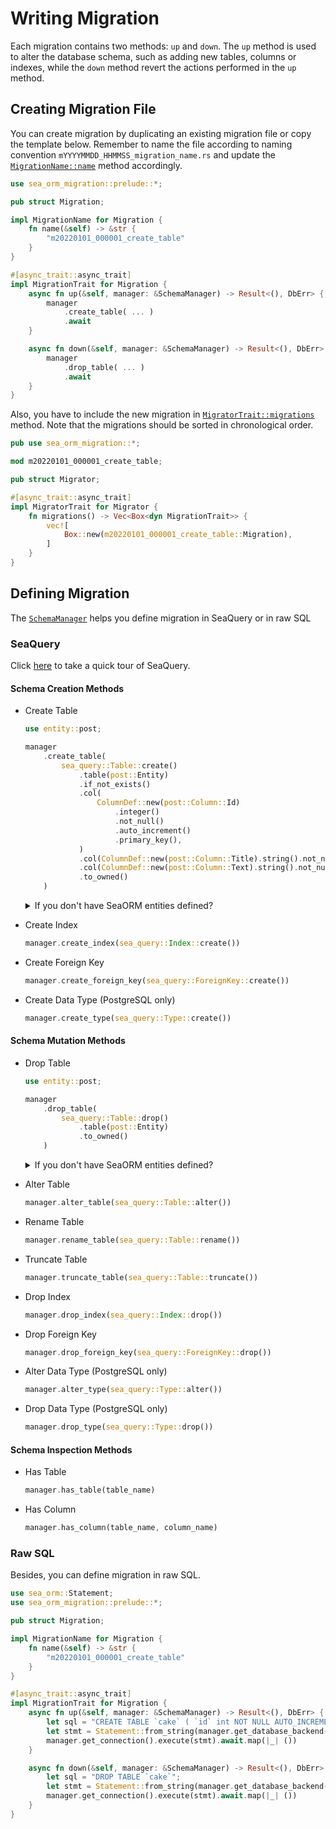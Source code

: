 # Writing Migration

Each migration contains two methods: `up` and `down`. The `up` method is used to alter the database schema, such as adding new tables, columns or indexes, while the `down` method revert the actions performed in the `up` method.

## Creating Migration File

You can create migration by duplicating an existing migration file or copy the template below. Remember to name the file according to naming convention `mYYYYMMDD_HHMMSS_migration_name.rs` and update the [`MigrationName::name`](https://docs.rs/sea-orm-migration/0.8/sea_orm_migration/trait.MigrationName.html#tymethod.name) method accordingly.

```rust title="migration/src/m20220101_000001_create_table.rs"
use sea_orm_migration::prelude::*;

pub struct Migration;

impl MigrationName for Migration {
    fn name(&self) -> &str {
        "m20220101_000001_create_table"
    }
}

#[async_trait::async_trait]
impl MigrationTrait for Migration {
    async fn up(&self, manager: &SchemaManager) -> Result<(), DbErr> {
        manager
            .create_table( ... )
            .await
    }

    async fn down(&self, manager: &SchemaManager) -> Result<(), DbErr> {
        manager
            .drop_table( ... )
            .await
    }
}
```

Also, you have to include the new migration in [`MigratorTrait::migrations`](https://docs.rs/sea-orm-migration/0.8/sea_orm_migration/migrator/trait.MigratorTrait.html#tymethod.migrations) method. Note that the migrations should be sorted in chronological order.

```rust title="migration/src/lib.rs"
pub use sea_orm_migration::*;

mod m20220101_000001_create_table;

pub struct Migrator;

#[async_trait::async_trait]
impl MigratorTrait for Migrator {
    fn migrations() -> Vec<Box<dyn MigrationTrait>> {
        vec![
            Box::new(m20220101_000001_create_table::Migration),
        ]
    }
}
```

## Defining Migration

The [`SchemaManager`](https://docs.rs/sea-orm-migration/0.8/sea_orm_migration/manager/struct.SchemaManager.html) helps you define migration in SeaQuery or in raw SQL

### SeaQuery

Click [here](https://github.com/SeaQL/sea-query#usage) to take a quick tour of SeaQuery.

#### Schema Creation Methods
- Create Table
    ```rust
    use entity::post;

    manager
        .create_table(
            sea_query::Table::create()
                .table(post::Entity)
                .if_not_exists()
                .col(
                    ColumnDef::new(post::Column::Id)
                        .integer()
                        .not_null()
                        .auto_increment()
                        .primary_key(),
                )
                .col(ColumnDef::new(post::Column::Title).string().not_null())
                .col(ColumnDef::new(post::Column::Text).string().not_null())
                .to_owned()
        )
    ```
    <details>
        <summary>If you don't have SeaORM entities defined?</summary>

    ```rust
    manager
        .create_table(
            Table::create()
                .table(Post::Table)
                .if_not_exists()
                .col(
                    ColumnDef::new(Post::Id)
                        .integer()
                        .not_null()
                        .auto_increment()
                        .primary_key(),
                )
                .col(ColumnDef::new(Post::Title).string().not_null())
                .col(ColumnDef::new(Post::Text).string().not_null())
                .to_owned()
        )

    #[derive(Iden)]
    pub enum Post {
        Table,
        Id,
        Title,
        Text,
    }
    ```
    </details>
- Create Index
    ```rust
    manager.create_index(sea_query::Index::create())
    ```
- Create Foreign Key
    ```rust
    manager.create_foreign_key(sea_query::ForeignKey::create())
    ```
- Create Data Type (PostgreSQL only)
    ```rust
    manager.create_type(sea_query::Type::create())
    ```

#### Schema Mutation Methods
- Drop Table
    ```rust
    use entity::post;

    manager
        .drop_table(
            sea_query::Table::drop()
                .table(post::Entity)
                .to_owned()
        )
    ```
    <details>
        <summary>If you don't have SeaORM entities defined?</summary>

    ```rust
    manager
        .drop_table(
            sea_query::Table::drop()
                .table(Post::Table)
                .to_owned()
        )

    #[derive(Iden)]
    pub enum Post {
        Table,
        Id,
        Title,
        Text,
    }
    ```
    </details>
- Alter Table
    ```rust
    manager.alter_table(sea_query::Table::alter())
    ```
- Rename Table
    ```rust
    manager.rename_table(sea_query::Table::rename())
    ```
- Truncate Table
    ```rust
    manager.truncate_table(sea_query::Table::truncate())
    ```
- Drop Index
    ```rust
    manager.drop_index(sea_query::Index::drop())
    ```
- Drop Foreign Key
    ```rust
    manager.drop_foreign_key(sea_query::ForeignKey::drop())
    ```
- Alter Data Type (PostgreSQL only)
    ```rust
    manager.alter_type(sea_query::Type::alter())
    ```
- Drop Data Type (PostgreSQL only)
    ```rust
    manager.drop_type(sea_query::Type::drop())
    ```

#### Schema Inspection Methods
- Has Table
    ```rust
    manager.has_table(table_name)
    ```
- Has Column
    ```rust
    manager.has_column(table_name, column_name)
    ```

### Raw SQL

Besides, you can define migration in raw SQL.

```rust
use sea_orm::Statement;
use sea_orm_migration::prelude::*;

pub struct Migration;

impl MigrationName for Migration {
    fn name(&self) -> &str {
        "m20220101_000001_create_table"
    }
}

#[async_trait::async_trait]
impl MigrationTrait for Migration {
    async fn up(&self, manager: &SchemaManager) -> Result<(), DbErr> {
        let sql = "CREATE TABLE `cake` ( `id` int NOT NULL AUTO_INCREMENT PRIMARY KEY, `name` varchar(255) NOT NULL )";
        let stmt = Statement::from_string(manager.get_database_backend(), sql.to_owned());
        manager.get_connection().execute(stmt).await.map(|_| ())
    }

    async fn down(&self, manager: &SchemaManager) -> Result<(), DbErr> {
        let sql = "DROP TABLE `cake`";
        let stmt = Statement::from_string(manager.get_database_backend(), sql.to_owned());
        manager.get_connection().execute(stmt).await.map(|_| ())
    }
}
```
